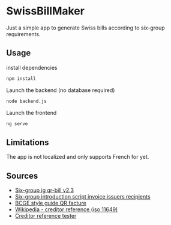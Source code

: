# SwissBillMaker

Just a simple app to generate Swiss bills according to six-group requirements. 

## Usage
install dependencies
```bash
npm install
```

Launch the backend (no database required)
```bash
node backend.js
```

Launch the frontend
```bash
ng serve
```

## Limitations
The app is not localized and only supports French for yet. 

## Sources
- [Six-group ig qr-bill v2.3](https://www.six-group.com/dam/download/banking-services/standardization/qr-bill/ig-qr-bill-v2.3-fr.pdf)
- [Six-group introduction script invoice issuers recipients](https://www.six-group.com/dam/download/banking-services/standardization/qr-bill/introduction-script-invoice-issuers-recipients-fr.pdf)
- [BCGE style guide QR facture](https://www.bcge.ch/documents/509424/679187/BCGE_style_guide_QR_facture_en.pdf)
- [Wikipedia - creditor reference (iso 11649)](https://en.wikipedia.org/wiki/Creditor_Reference)
- [Creditor reference tester](https://kahur.ee/rfcalculator/)
